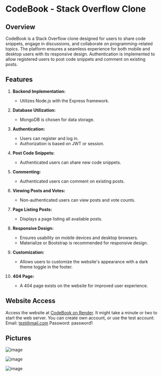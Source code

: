 # CodeBook - Stack Overflow Clone

## Overview

CodeBook is a Stack Overflow clone designed for users to share code snippets, engage in discussions, and collaborate on programming-related topics. The platform ensures a seamless experience for both mobile and desktop users with its responsive design. Authentication is implemented to allow registered users to post code snippets and comment on existing posts.

## Features

1. **Backend Implementation:**
   - Utilizes Node.js with the Express framework.

2. **Database Utilization:**
   - MongoDB is chosen for data storage.

3. **Authentication:**
   - Users can register and log in.
   - Authorization is based on JWT or session.

4. **Post Code Snippets:**
   - Authenticated users can share new code snippets.

5. **Commenting:**
   - Authenticated users can comment on existing posts.

6. **Viewing Posts and Votes:**
   - Non-authenticated users can view posts and vote counts.

7. **Page Listing Posts:**
   - Displays a page listing all available posts.

8. **Responsive Design:**
   - Ensures usability on mobile devices and desktop browsers.
   - Materialize or Bootstrap is recommended for responsive design.

9. **Customization:**
    - Allows users to customize the website's appearance with a dark theme toggle in the footer.

10. **404 Page:**
    - A 404 page exists on the website for improved user experience.

## Website Access

Access the website at [CodeBook on Render](https://codebook-4k27.onrender.com/). It might take a minute or two to start the web server.
   You can create own account, or use the test account:
   Email: test@mail.com
   Password: password1


## Pictures

![image](https://github.com/Jackgito/CodeBook/assets/102518689/ee65e17c-f2d0-49a7-8b08-dcac7bd6389a)

![image](https://github.com/Jackgito/CodeBook/assets/102518689/17ff1593-e638-408f-888a-28f335950b26)

![image](https://github.com/Jackgito/CodeBook/assets/102518689/55d5cc21-5eb6-4eb6-b89c-9a73a25080df)
